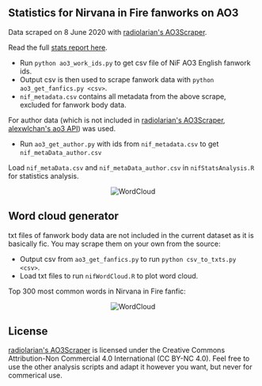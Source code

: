 ## Statistics for Nirvana in Fire fanworks on AO3

Data scraped on 8 June 2020 with [radiolarian's AO3Scraper](https://github.com/radiolarian/AO3Scraper).

Read the full [stats report here](https://seowxft.github.io/other/nirvana-in-fire-stats).

- Run `python ao3_work_ids.py` to get csv file of NiF AO3 English fanwork ids.
- Output csv is then used to scrape fanwork data with `python ao3_get_fanfics.py <csv>`.
- `nif_metadata.csv` contains all metadata from the above scrape, excluded for fanwork body data.

For author data (which is not included in [radiolarian's AO3Scraper](https://github.com/radiolarian/AO3Scraper), [alexwlchan's ao3 API](https://github.com/alexwlchan/ao3)) was used.
- Run `ao3_get_author.py` with ids from `nif_metadata.csv` to get `nif_metaData_author.csv`

Load `nif_metaData.csv` and `nif_metaData_author.csv` in `nifStatsAnalysis.R` for statistics analysis.

<p align="center">
  <img src="https://github.com/seowxft/NiFAO3Scrape/blob/master/Figures/Rplot1.png" alt="WordCloud"/>
</p>


## Word cloud generator
txt files of fanwork body data are not included in the current dataset as it is basically fic. You may scrape them on your own from the source:
- Output csv from `ao3_get_fanfics.py` to run `python csv_to_txts.py <csv>`.
- Load txt files to run `nifWordCloud.R` to plot word cloud.

Top 300 most common words in Nirvana in Fire fanfic:
<p align="center">
  <img src="https://github.com/seowxft/NiFAO3Scrape/blob/master/Figures/Rplot15.jpg" alt="WordCloud"/>
</p>

## License
[radiolarian's AO3Scraper](https://github.com/radiolarian/AO3Scraper) is licensed under the Creative Commons Attribution-Non Commercial 4.0 International (CC BY-NC 4.0). Feel free to use the other analysis scripts and adapt it however you want, but never for commerical use.
